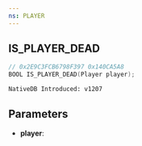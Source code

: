 ```yaml
---
ns: PLAYER
---
```

## IS_PLAYER_DEAD

```c
// 0x2E9C3FCB6798F397 0x140CA5A8
BOOL IS_PLAYER_DEAD(Player player);
```

```
NativeDB Introduced: v1207
```

## Parameters
* **player**:

